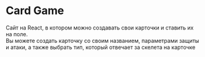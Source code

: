# Card Game
Сайт на React, в котором можно создавать свои карточки и ставить их на поле. <br/>
Вы можете создать карточку со своим названием, параметрами защиты и атаки, а также выбрать тип, который отвечает за скелета на карточке
